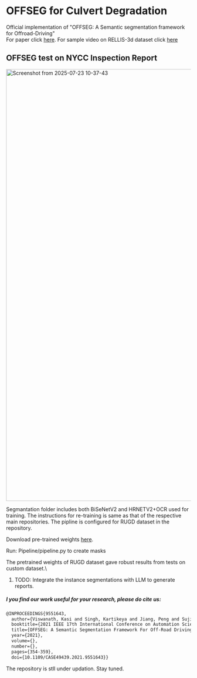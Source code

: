 # OFFSEG for Culvert Degradation
Official implementation of "OFFSEG: A Semantic segmentation framework for Offroad-Driving"\
For paper click [here](https://arxiv.org/abs/2103.12417). For sample video on RELLIS-3d dataset click [here](https://drive.google.com/drive/folders/1r7wsQMBsgJOwPNnP0I8DHEjxDEocsMGj?usp=sharing)

## OFFSEG test on NYCC Inspection Report



<img width="1626" height="1176" alt="Screenshot from 2025-07-23 10-37-43" src="https://github.com/user-attachments/assets/872f014b-1460-464f-9c40-e1e5123ff134" />

Segmantation folder includes both BiSeNetV2 and HRNETV2+OCR used for training. The instructions for re-training is same as that of the respective main repositories.
The pipline is configured for RUGD dataset in the repository. 

Download pre-trained weights [here](https://drive.google.com/drive/folders/1v9xzKUjP-9ydOSIMFAOy4fAUMRcpo1r-?usp=sharing).

Run: Pipeline/pipeline.py to create masks

The pretrained weights of RUGD dataset gave robust results from tests on custom dataset.\

  1. TODO: Integrate the instance segmentations with LLM to generate reports.

##### I you find our work useful for your research, please do cite us:
```latex
@INPROCEEDINGS{9551643,
  author={Viswanath, Kasi and Singh, Kartikeya and Jiang, Peng and Sujit, P.B. and Saripalli, Srikanth},
  booktitle={2021 IEEE 17th International Conference on Automation Science and Engineering (CASE)}, 
  title={OFFSEG: A Semantic Segmentation Framework For Off-Road Driving}, 
  year={2021},
  volume={},
  number={},
  pages={354-359},
  doi={10.1109/CASE49439.2021.9551643}}
```
The repository is stll under updation. Stay tuned.


